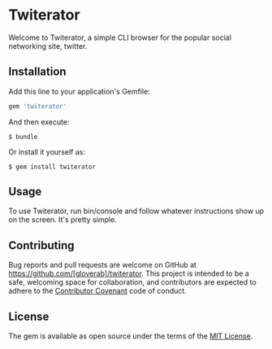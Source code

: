# Twiterator

Welcome to Twiterator, a simple CLI browser for the popular social networking site, twitter.

## Installation

Add this line to your application's Gemfile:

```ruby
gem 'twiterator'
```

And then execute:

    $ bundle

Or install it yourself as:

    $ gem install twiterator

## Usage

To use Twiterator, run bin/console and follow whatever instructions show up on the screen. It's pretty simple.

## Contributing

Bug reports and pull requests are welcome on GitHub at https://github.com/[gloverab]/twiterator. This project is intended to be a safe, welcoming space for collaboration, and contributors are expected to adhere to the [Contributor Covenant](http://contributor-covenant.org) code of conduct.


## License

The gem is available as open source under the terms of the [MIT License](http://opensource.org/licenses/MIT).
